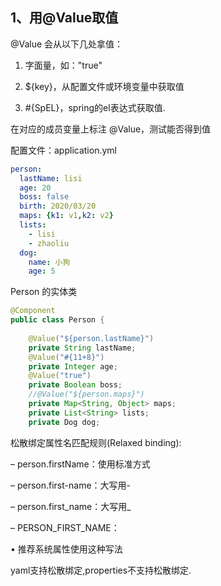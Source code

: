 ## 1、用@Value取值

@Value 会从以下几处拿值：

1. 字面量，如："true"

2. ${key}，从配置文件或环境变量中获取值

3. #{SpEL}，spring的el表达式获取值.

 在对应的成员变量上标注 @Value，测试能否得到值

配置文件：application.yml

~~~yml
person:
  lastName: lisi
  age: 20
  boss: false
  birth: 2020/03/20
  maps: {k1: v1,k2: v2}
  lists:
    - lisi
    - zhaoliu
  dog:
    name: 小狗
    age: 5
~~~

Person 的实体类

~~~java
@Component
public class Person {
	
	@Value("${person.lastName}")
	private String lastName;
	@Value("#{11+8}")
	private Integer age;
	@Value("true")
	private Boolean boss;
	//@Value("${person.maps}")
	private Map<String, Object> maps;
	private List<String> lists;
	private Dog dog;
~~~





松散绑定属性名匹配规则(Relaxed binding):

– person.firstName：使用标准方式

– person.first-name：大写用-

– person.first_name：大写用_

– PERSON_FIRST_NAME：

• 推荐系统属性使用这种写法

yaml支持松散绑定,properties不支持松散绑定.